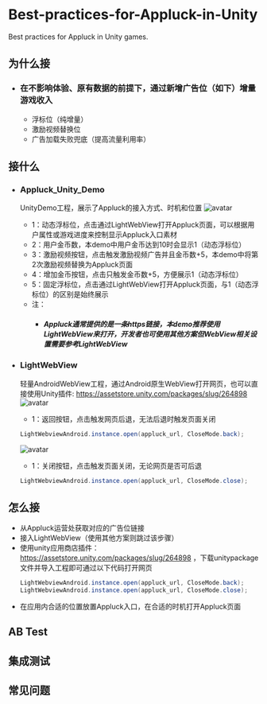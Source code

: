 # Best-practices-for-Appluck-in-Unity
Best practices for Appluck in Unity games.

## 为什么接
+ ### 在不影响体验、原有数据的前提下，通过新增广告位（如下）增量游戏收入
  + 浮标位（纯增量）
  + 激励视频替换位
  + 广告加载失败兜底（提高流量利用率）

## 接什么
+ ### Appluck_Unity_Demo
  UnityDemo工程，展示了Appluck的接入方式、时机和位置
  ![avatar](https://github.com/jxsong1989/Best-practices-for-Appluck-in-Unity/blob/main/doc/index.jpg)
  + 1：动态浮标位，点击通过LightWebView打开Appluck页面，可以根据用户属性或游戏进度来控制显示Appluck入口素材
  + 2：用户金币数，本demo中用户金币达到10时会显示1（动态浮标位）
  + 3：激励视频按钮，点击触发激励视频广告并且金币数+5，本demo中将第2次激励视频替换为Appluck页面
  + 4：增加金币按钮，点击只触发金币数+5，方便展示1（动态浮标位）
  + 5：固定浮标位，点击通过LightWebView打开Appluck页面，与1（动态浮标位）的区别是始终展示
  + 注：
    + ##### Appluck通常提供的是一条https链接，本demo推荐使用LightWebView来打开，开发者也可使用其他方案但WebView相关设置需要参考LightWebView
  
+ ### LightWebView
  轻量AndroidWebView工程，通过Android原生WebView打开网页，也可以直接使用Unity插件: https://assetstore.unity.com/packages/slug/264898
  ![avatar](https://github.com/jxsong1989/Best-practices-for-Appluck-in-Unity/blob/main/doc/back.jpg)
  + 1：返回按钮，点击触发网页后退，无法后退时触发页面关闭
    
  ```c#
  LightWebviewAndroid.instance.open(appluck_url, CloseMode.back);
  ```

  ![avatar](https://github.com/jxsong1989/Best-practices-for-Appluck-in-Unity/blob/main/doc/close.jpg)
  + 1：关闭按钮，点击触发页面关闭，无论网页是否可后退

  ```c#
  LightWebviewAndroid.instance.open(appluck_url, CloseMode.close);
  ```

## 怎么接
+  从Appluck运营处获取对应的广告位链接
+  接入LightWebView（使用其他方案则跳过该步骤）
  + 使用unity应用商店插件： https://assetstore.unity.com/packages/slug/264898 ，下载unitypackage文件并导入工程即可通过以下代码打开网页
    ```c#
    LightWebviewAndroid.instance.open(appluck_url, CloseMode.back);
    LightWebviewAndroid.instance.open(appluck_url, CloseMode.close);
    ```
+  在应用内合适的位置放置Appluck入口，在合适的时机打开Appluck页面

## AB Test

## 集成测试

## 常见问题
  
 
